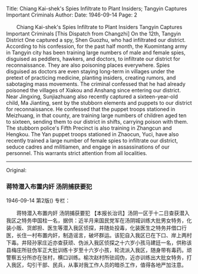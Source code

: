 Title: Chiang Kai-shek's Spies Infiltrate to Plant Insiders; Tangyin Captures Important Criminals
Author:
Date: 1946-09-14
Page: 2

　　Chiang Kai-shek's Spies Infiltrate to Plant Insiders
    Tangyin Captures Important Criminals
    [This Dispatch from Changzhi] On the 12th, Tangyin District One captured a spy, Shen Guozhu, who had infiltrated our district. According to his confession, for the past half month, the Kuomintang army in Tangyin city has been training large numbers of male and female spies, disguised as peddlers, hawkers, and doctors, to infiltrate our district for reconnaissance. They are also poisoning places everywhere. Spies disguised as doctors are even staying long-term in villages under the pretext of practicing medicine, planting insiders, creating rumors, and sabotaging mass movements. The criminal confessed that he had already poisoned the villages of Xiakou and Anshang since entering our district. Near Jingxing, Sunjiazhuang also recently captured a sixteen-year-old child, Ma Jianting, sent by the stubborn elements and puppets to our district for reconnaissance. He confessed that the puppet troops stationed in Meizhuang, in that county, are training large numbers of children aged ten to sixteen, sending them to our district in shifts, carrying poison with them. The stubborn police's Fifth Precinct is also training in Zhangcun and Hengkou. The Yan puppet troops stationed in Zhaocun, Yuci, have also recently trained a large number of female spies to infiltrate our district, seduce cadres and militiamen, and engage in assassinations of our personnel. This warrants strict attention from all localities.



<hr /> 

Original: 


### 蒋特潜入布置内奸  汤阴捕获要犯

1946-09-14
第2版()
专栏：

　　蒋特潜入布置内奸
    汤阴捕获要犯
    【本报长治讯】汤阴一区于十二日查获潜入我区之特务申国柱一名，据供：近半月来国民党军在汤阴城训练大批男女特务，化装小贩、货郎担、医生等潜入我区侦探，并随处投毒，化装医生之特务并借口行医，长住一村布置内奸，制造谣言，破坏群运。该犯自入我区已在下口、岸上两村下毒。井陉孙家庄近亦查获顽、伪派入我区侦探之十六岁小孩马建廷一名，供称该县梅庄所驻伪军正大批训练十岁至十六岁小孩，轮流派入我区，随身带有毒药。顽警察五分所亦在张村，横口训练。榆次赵村所驻阎伪，近亦训练出大批女特务，打入我区，勾引干部、民兵，从事对我工作人员的暗杀工作，值得各地严加注意。
